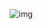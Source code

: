 ![img](https://i.namu.wiki/i/Tg5Gkyuv7tPaQq8V52zezU0zs4lZtF7A4Vm7ZAvybwQhrJIWgwJCssO2Zoq56qmy-3YEuggH4Xtu7pJPhHGfJA.webp)
